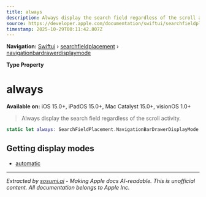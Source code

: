 ```yaml
---
title: always
description: Always display the search field regardless of the scroll activity.
source: https://developer.apple.com/documentation/swiftui/searchfieldplacement/navigationbardrawerdisplaymode/always
timestamp: 2025-10-29T00:11:42.807Z
---
```


**Navigation:** [Swiftui](/documentation/swiftui) › [searchfieldplacement](/documentation/swiftui/searchfieldplacement) › [navigationbardrawerdisplaymode](/documentation/swiftui/searchfieldplacement/navigationbardrawerdisplaymode)

**Type Property**

# always

**Available on:** iOS 15.0+, iPadOS 15.0+, Mac Catalyst 15.0+, visionOS 1.0+

> Always display the search field regardless of the scroll activity.

```swift
static let always: SearchFieldPlacement.NavigationBarDrawerDisplayMode
```

## Getting display modes

- [automatic](/documentation/swiftui/searchfieldplacement/navigationbardrawerdisplaymode/automatic)

---

*Extracted by [sosumi.ai](https://sosumi.ai) - Making Apple docs AI-readable.*
*This is unofficial content. All documentation belongs to Apple Inc.*
